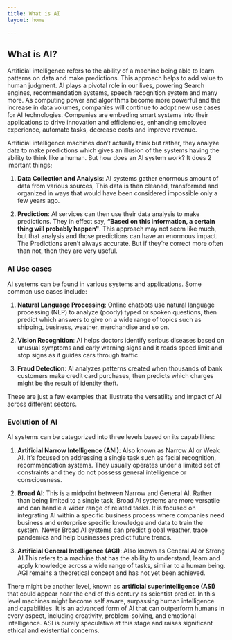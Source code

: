 ```yaml
---
title: What is AI
layout: home

---
```


## **What is AI?**

Artificial intelligence refers to the ability of a machine being able to learn patterns on data and make predictions. This approach helps to add value to human judgment. AI plays a pivotal role in our lives, powering Search engines, recommendation systems, speech recognition system and many more. As computing power and algorithms become more powerful and the increase in data volumes, companies will continue to adopt new use cases for AI technologies. Companies are embeding smart systems into their applications to drive innovation and efficiencies, enhancing employee experience, automate tasks, decrease costs and improve revenue. 

Artificial intelligence machines don’t actually think but rather, they analyze data to make predictions which gives an illusion of the systems having the ability to think like a human. But how does an AI system work? It does 2 imprtant things;

1. **Data Collection and Analysis**: AI systems gather enormous amount of data from various sources, This data is then cleaned, transformed and organized in ways that would have been considered impossible only a few years ago.

2. **Prediction**: AI services can then use their data analysis to make predictions. They in effect say, **“Based on this information, a certain thing will probably happen"**. This approach may not seem like much, but that analysis and those predictions can have an enormous impact. The Predictions aren’t always accurate. But if they’re correct more often than not, then they are very useful.

### AI Use cases ###

AI systems can be found in various systems and applications. Some common use cases include:

1. **Natural Language Processing**: Online chatbots use natural language processing (NLP) to analyze (poorly) typed or spoken questions, then predict which answers to give on a wide range of topics such as shipping, business, weather, merchandise and so on.

2. **Vision Recognition**: AI helps doctors identify serious diseases based on unusual symptoms and early warning signs and it reads speed limit and stop signs as it guides cars through traffic.

3. **Fraud Detection**: AI analyzes patterns created when thousands of bank customers make credit card purchases, then predicts which charges might be the result of identity theft.

These are just a few examples that illustrate the versatility and impact of AI across different sectors.

### Evolution of AI ###

AI systems can be categorized into three levels based on its capabilities:

1. **Artificial Narrow Intelligence (ANI)**: Also known as Narrow AI or Weak AI. It’s focused on addressing a single task such as facial recognition, recommendation systems. They usually operates under a limited set of constraints and they do not possess general intelligence or consciousness.

2. **Broad AI**: This is a midpoint between Narrow and General AI. Rather than being limited to a single task, Broad AI systems are more versatile and can handle a wider range of related tasks. It is focused on integrating AI within a specific business process where companies need business and enterprise specific knowledge and data to train the system. Newer Broad AI systems can predict global weather, trace pandemics and help businesses predict future trends. 

3. **Artificial General Intelligence (AGI)**: Also known as General AI or Strong AI.This refers to a machine that has the ability to understand, learn and apply knowledge across a wide range of tasks, similar to a human being. AGI remains a theoretical concept and has not yet been achieved.

There might be another level, known as **artificial superintelligence (ASI)** that could appear near the end of this century as scientist predict. In this level machines might become self aware, surpassing human intelligence and capabilities. It is an advanced form of AI that can outperform humans in every aspect, including creativity, problem-solving, and emotional intelligence. ASI is purely speculative at this stage and raises significant ethical and existential concerns.

